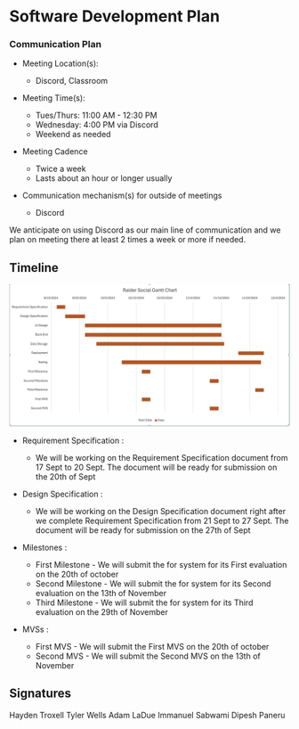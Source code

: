 # Software Development Plan

### Communication Plan
* Meeting Location(s):
  - Discord, Classroom
* Meeting Time(s):
  - Tues/Thurs: 11:00 AM - 12:30 PM
  - Wednesday: 4:00 PM via Discord
  - Weekend as needed
* Meeting Cadence
  - Twice a week
  - Lasts about an hour or longer usually

* Communication mechanism(s) for outside of meetings
  - Discord

We anticipate on using Discord as our main line of communication and we plan on meeting there at least 2 times a week or more if needed.

## Timeline


![gantt](../assets/gantt-chart.png)



  * Requirement Specification : 
    - We will be working on the Requirement Specification document from 17 Sept to 20 Sept. The document will be ready for submission on the 20th of Sept 

  * Design Specification : 
    -  We will be working on the Design Specification document right after we complete Requirement Specification from 21 Sept to 27 Sept. The document will be ready for submission on the 27th of Sept 

  * Milestones : 
    - First Milestone - We will submit the for system for its First evaluation on the 20th of october 
    - Second Milestone - We will submit the for system for its Second evaluation on the 13th of November
    - Third Milestone - We will submit the for system for its Third evaluation on the 29th of November 

  * MVSs :
    - First MVS - We will submit the First MVS on the 20th of october 
    - Second MVS - We will submit the Second MVS on the 13th of November
  
  
  

## Signatures
Hayden Troxell
Tyler Wells
Adam LaDue
Immanuel Sabwami
Dipesh Paneru
